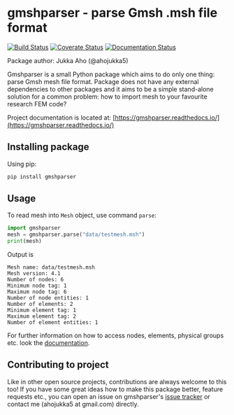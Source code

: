 # gmshparser - parse Gmsh .msh file format

[![Build Status][travis-img]][travis-url]
[![Coverate Status][coveralls-img]][coveralls-url]
[![Documentation Status][documentation-img]][documentation-url]

Package author: Jukka Aho (@ahojukka5)

Gmshparser is a small Python package which aims to do only one thing: parse Gmsh
mesh file format. Package does not have any external dependencies to other
packages and it aims to be a simple stand-alone solution for a common problem:
how to import mesh to your favourite research FEM code?

Project documentation is located at: [https://gmshparser.readthedocs.io/](https://gmshparser.readthedocs.io/)

## Installing package

Using pip:

```bash
pip install gmshparser
```

## Usage

To read mesh into `Mesh` object, use command `parse`:

```python
import gmshparser
mesh = gmshparser.parse("data/testmesh.msh")
print(mesh)
```

Output is

```text
Mesh name: data/testmesh.msh
Mesh version: 4.1
Number of nodes: 6
Minimum node tag: 1
Maximum node tag: 6
Number of node entities: 1
Number of elements: 2
Minimum element tag: 1
Maximum element tag: 2
Number of element entities: 1
```

For further information on how to access nodes, elements, physical groups etc.
look the [documentation](https://gmshparser.readthedocs.io/).

## Contributing to project

Like in other open source projects, contributions are always welcome to this
too! If you have some great ideas how to make this package better, feature
requests etc., you can open an issue on gmshparser's [issue tracker][issues] or
contact me (ahojukka5 at gmail.com) directly.

[travis-img]: https://travis-ci.com/ahojukka5/gmshparser.svg?branch=master
[travis-url]: https://travis-ci.com/ahojukka5/gmshparser
[coveralls-img]: https://coveralls.io/repos/github/ahojukka5/gmshparser/badge.svg?branch=master
[coveralls-url]: https://coveralls.io/github/ahojukka5/gmshparser?branch=master
[documentation-img]: https://readthedocs.org/projects/gmshparser/badge/?version=latest
[documentation-url]: https://gmshparser.readthedocs.io/en/latest/?badge=latest
[issues]: https://github.com/ahojukka5/gmshparser/issues
[gmsh]: https://gmsh.info/

